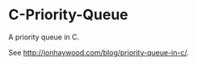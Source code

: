 C-Priority-Queue
================

A priority queue in C.

See http://jonhaywood.com/blog/priority-queue-in-c/.
